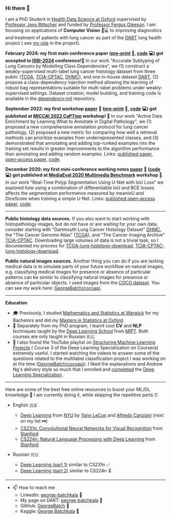 ### Hi there 👋

I am a PhD Student in [Health Data Science at Oxford](https://www.bdi.ox.ac.uk/study/cdt)
supervised by [Professor Jens Rittscher](https://dartlunghealth.co.uk/team/prof-jens-rittscher/) and funded
by [Professor Fergus Gleeson](https://www.oncology.ox.ac.uk/team/fergus-gleeson).
I am focusing on applications of **Computer Vision** 👀💻 to improving diagnostics and treatment of patients with lung
cancer as part of the [DART](https://dartlunghealth.co.uk/) lung health project (
see [my role](https://dartlunghealth.co.uk/team/george-batchkala/) in the project).

**February 2024: my first main conference paper ([pre-print](https://ora.ox.ac.uk/objects/uuid:4966840e-ccef-4fbf-b5fb-6cf0376d9aaa) 📝, [code](https://github.com/GeorgeBatch/dependency-mil) 💻) got accepted
to [ISBI-2024](https://biomedicalimaging.org/2024/) conference!🚀** In
our work "Accurate Subtyping of Lung
Cancers by Modelling Class Dependencies", we (1) construct a weakly-supervised multi-label lung cancer histology dataset
from three public ([TCGA](https://www.cancer.gov/tcga),
[TCIA-CPTAC](https://wiki.cancerimagingarchive.net/display/Public/CPTAC+Imaging+Proteomics), [DHMC](https://bmirds.github.io/LungCancer/)),
and one in-house dataset [DART](https://dartlunghealth.co.uk/), (2) propose a class-dependency injection method
allowing the learning of robust bag representations suitable for multi-label problems under weakly-supervised settings.
Dataset creation, model building, and training code is available in
the [dependency-mil](https://github.com/GeorgeBatch/dependency-mil) repository.

**September 2022: my first workshop [paper](https://link.springer.com/chapter/10.1007/978-3-031-17979-2_12)
📝 ([pre-print](https://ora.ox.ac.uk/objects/uuid:160f9962-06c0-441d-a92a-b2a77c4d01c3) 📝, [code](https://github.com/GeorgeBatch/active-data-enrichment) 💻) got
published at [MICCAI 2022 CaPTion](https://caption-workshop.github.io/) workshop! 🚀** In our work "Active Data
Enrichment by Learning What to Annotate in
Digital Pathology", we (1) proposed a new comprehensive annotation protocol for lung cancer pathology, (2) proposed a
new metric for comparing how well a retrieval methods can prioritize examples from underrepresented classes, and (3)
demonstrated that annotating and adding top-runked examples into the training set results in greater improvements to the
algorithm performance than annotating and adding random
examples. Links: [published paper](https://link.springer.com/chapter/10.1007/978-3-031-17979-2_12), [open-access paper](https://ora.ox.ac.uk/objects/uuid:160f9962-06c0-441d-a92a-b2a77c4d01c3), [code](https://github.com/GeorgeBatch/active-data-enrichment).

**December 2020: my first mini-conference working notes [paper](https://ceur-ws.org/Vol-2882/paper30.pdf)
📝 ([code](https://github.com/GeorgeBatch/kvasir-seg) 💻) got published
at [MediaEval 2020 Multimedia Benchmark](https://ceur-ws.org/Vol-2882/) workshop 🚀**. In our work "Real-Time Polyp
Segmentation Using U-Net with IoU Loss"
we explored how using a combination of differentiable IoU and BCE losses affects the segmentation performance measured
by meanIoU and DiceScore when training a simple U-Net. Links: [published open-access paper](https://ceur-ws.org/Vol-2882/paper30.pdf), [code](https://github.com/GeorgeBatch/kvasir-seg).


<!---
reproducing a CVPR'21 work called "Multiple Instance Captioning: Learning Representations From Histopathology Textbooks and Articles" ([CVPR'21 link](https://openaccess.thecvf.com/content/CVPR2021/html/Gamper_Multiple_Instance_Captioning_Learning_Representations_From_Histopathology_Textbooks_and_Articles_CVPR_2021_paper.html)). I found the work interesting and I wanted to use the pre-trained visual backbone in my future research. It uses the methods described in another CVPR'21 work "VirTex: Learning Visual Representations from Textual Annotations" ([CVPR'21 link](https://openaccess.thecvf.com/content/CVPR2021/html/Desai_VirTex_Learning_Visual_Representations_From_Textual_Annotations_CVPR_2021_paper.html)) to train a ResNet visual 👀 encoder and a transformer textual 💬 decoder on the new [ARCH dataset](https://warwick.ac.uk/fac/cross_fac/tia/data/arch). You can see my work here: [GeorgeBatch/arch-pre-training](https://github.com/GeorgeBatch/arch-pre-training).
--->

----

**Public histology data sources.** If you also want to start working with histopathology images, but do not have or are
waiting
for your own data, consider starting with "Dartmouth Lung Cancer Histology
Dataset" [DHMC](https://bmirds.github.io/LungCancer/),
the "The Cancer Genome Atlas" ([TCGA](https://www.cancer.gov/tcga)), and "The Cancer Imaging
Archive" [TCIA-CPTAC](https://wiki.cancerimagingarchive.net/display/Public/CPTAC+Imaging+Proteomics).
Downloading large volumes of data is not a trivial task, so I documented my process
for [TCGA-lung-histology-download](https://github.com/GeorgeBatch/TCGA-lung-histology-download),
[TCIA-CPTAC-lung-histology-download](https://github.com/GeorgeBatch/TCIA-CPTAC-lung-histology-download).

**Public natural images sources.** Another thing you can do
if you are lacking medical data is to simulate parts of your future workflow on natural images, e.g. classifying medical
images for
presence or absence of particular patterns can be similar to classifying natural images for presence or absence of
particular objects. I used images from the [COCO dataset](https://cocodataset.org/#home). You can see my work
here: [GeorgeBatch/cocoapi](https://github.com/GeorgeBatch/cocoapi).

----

**Education**

- 🎓 Previously, I
  studied [Mathematics and Statistics at Warwick](https://warwick.ac.uk/study/undergraduate/courses/mathsstatsbsc) for
  my Bachelors and did
  my [Masters in Statistics at Oxford](http://www.stats.ox.ac.uk/study-here/taught-postgraduate/msc-in-statistical-science/).
- 🌱 Separately from my PhD program, I learnt cool **CV** and **NLP** techniques taught by
  the [Deep Learning School](https://dls.samcs.ru/) from [MIPT](https://mipt.ru/english/). Both courses are only taught
  in Russian 🇷🇺.
- 🚀 I also found the YouTube playlist
  on [Structuring Machine Learning Projects](https://www.youtube.com/playlist?list=PLkDaE6sCZn6E7jZ9sN_xHwSHOdjUxUW_b) (
  Course 3 of the Deep Learning Specialization on Coursera) extremely useful. I started watching the videos to answer
  some of the questions related to the multilabel classification project I was working on at the
  time ([GeorgeBatch/cocoapi](https://github.com/GeorgeBatch/cocoapi)). I liked the explanations and Andrew Ng's
  delivery style so much that I enrolled
  and [completed](https://www.coursera.org/account/accomplishments/specialization/4HEL4XDPPGPF)
  the [Deep Learning Specialization](https://www.coursera.org/specializations/deep-learning).

----

Here are some of the best free online resources to boost your ML/DL knowledge 🚀 I am currently doing it, while skipping
the repetitive parts ⏰

- English 🇬🇧
    - [Deep Learning](https://atcold.github.io/NYU-DLSP21/) from [NYU](https://www.nyu.edu/admissions.html)
      by [Yann LeCun](https://twitter.com/ylecun) and [Alfredo Canziani](https://twitter.com/alfcnz) (next on my list
      ⏭️)
    - [CS231n: Convolutional Neural Networks for Visual Recognition](http://cs231n.stanford.edu/)
      from [Stanford](https://www.stanford.edu)
    - [CS224n: Natural Language Processing with Deep Learning](http://web.stanford.edu/class/cs224n/)
      from [Stanford](https://www.stanford.edu)

- Russian 🇷🇺
    - [Deep Learning (part 1)](https://stepik.org/course/91157/syllabus) similar to CS231n ✅
    - [Deep Learning (part 2)](https://stepik.org/course/92488/syllabus) similar to CS224n ⏳

----

- 📫 How to reach me
    - LinkedIn: [george-batchkala](https://www.linkedin.com/in/george-batchkala/) 🔗
    - My page on DART: [george-batchkala](https://dartlunghealth.co.uk/team/george-batchkala/) 🔗
    - GitHub: [GeorgeBatch](https://github.com/GeorgeBatch) 🔗
    - Kaggle: [George Batchkala](https://www.kaggle.com/gbatchkala) 🔗

<!--
**GeorgeBatch/GeorgeBatch** is a ✨ _special_ ✨ repository because its `README.md` (this file) appears on your GitHub profile.

Here are some ideas to get you started:

- 🔭 I’m currently working on ...
- 🌱 I’m currently learning ...
- 👯 I’m looking to collaborate on ...
- 🤔 I’m looking for help with ...
- 💬 Ask me about ...
- 📫 How to reach me: ...
- 😄 Pronouns: ...
- ⚡ Fun fact: ...
-->
